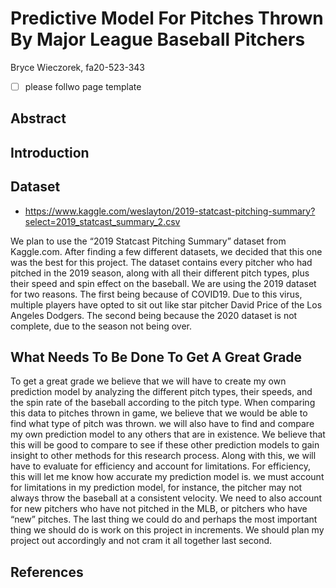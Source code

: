 # Predictive Model For Pitches Thrown By Major League Baseball Pitchers

Bryce Wieczorek, fa20-523-343

- [ ] please follwo page template

## Abstract

## Introduction 


## Dataset 

- https://www.kaggle.com/weslayton/2019-statcast-pitching-summary?select=2019_statcast_summary_2.csv

We plan to use the “2019 Statcast Pitching Summary” dataset from Kaggle.com. After finding a few different datasets, we decided that this one was the best for this project. The dataset contains every pitcher who had pitched in the 2019 season, along with all their different pitch types, plus their speed and spin effect on the baseball. We are using the 2019 dataset for two reasons. The first being because of COVID19. Due to this virus, multiple players have opted to sit out like star pitcher David Price of the Los Angeles Dodgers. The second being because the 2020 dataset is not complete, due to the season not being over.

## What Needs To Be Done To Get A Great Grade

To get a great grade we believe that we will have to create my own prediction model by analyzing the different pitch types, their speeds, and the spin rate of the baseball according to the pitch type. When comparing this data to pitches thrown in game, we believe that we would be able to find what type of pitch was thrown. we will also have to find and compare my own prediction model to any others that are in existence. We believe that this will be good to compare to see if these other prediction models to gain insight to other methods for this research process. Along with this, we will have to evaluate for efficiency and account for limitations. For efficiency, this will let me know how accurate my prediction model is. we must account for limitations in my prediction model, for instance, the pitcher may not always throw the baseball at a consistent velocity. We need to also account for new pitchers who have not pitched in the MLB, or pitchers who have “new” pitches. The last thing we could do and perhaps the most important thing we should do is work on this project in increments. We should plan my project out accordingly and not cram it all together last second.

## References
